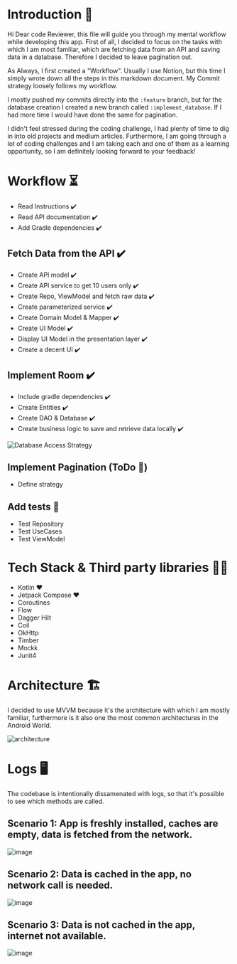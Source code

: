 # Introduction 📓
Hi Dear code Reviewer, 
this file will guide you through my mental workflow while developing this app.
First of all, I decided to focus on the tasks with which I am most familiar, which are fetching data from an API and saving data in a database. Therefore I decided to leave pagination out.

As Always, I first created a "Workflow". Usually I use Notion, but this time I simply wrote down all the steps in this markdown document. My Commit strategy loosely follows my workflow.

I mostly pushed my commits directly into the `:feature` branch, but for the database creation I created a new branch called `:implement_database`. If I had more time I would have done the same for pagination.

I didn't feel stressed during the coding challenge, I had plenty of time to dig in into old projects and medium articles. Furthermore, I am going through a lot of coding challenges and I am taking each and one of them as a learning opportunity, so I am definitely looking forward to your feedback!

# Workflow ⏳
- Read Instructions :heavy_check_mark:
- Read API documentation :heavy_check_mark:
- Add Gradle dependencies :heavy_check_mark:

## Fetch Data from the API :heavy_check_mark:
- Create API model :heavy_check_mark:
- Create API service to get 10 users only :heavy_check_mark:
- Create Repo, ViewModel and fetch raw data :heavy_check_mark:
- Create parameterized service :heavy_check_mark:
- Create Domain Model & Mapper :heavy_check_mark:
- Create UI Model :heavy_check_mark:
- Display UI Model in the presentation layer :heavy_check_mark:
- Create a decent UI :heavy_check_mark:

## Implement Room :heavy_check_mark:
- Include gradle dependencies :heavy_check_mark:
- Create Entities :heavy_check_mark:
- Create DAO & Database :heavy_check_mark:
- Create business logic to save and retrieve data locally :heavy_check_mark:

![Database Access Strategy](https://user-images.githubusercontent.com/19254758/217319552-3a9bb508-6d0b-410e-afa7-8b02fc059606.png)


## Implement Pagination (ToDo 👷)
- Define strategy 

## Add tests 🧪
- Test Repository
- Test UseCases
- Test ViewModel

# Tech Stack & Third party libraries 👨‍💻
- Kotlin :heart:
- Jetpack Compose :heart:
- Coroutines
- Flow
- Dagger Hilt
- Coil
- OkHttp
- Timber
- Mockk
- Junit4

# Architecture 🏗️
I decided to use MVVM because it's the architecture with which I am mostly familiar, furthermore is it also one the most common architectures in the Android World.

![architecture](https://user-images.githubusercontent.com/19254758/217590884-9c642786-bde7-4ee9-b082-375ff1bc507b.png)


# Logs 🖥️
The codebase is intentionally dissamenated with logs, so that it's possible to see which methods are called.

## Scenario 1: App is freshly installed, caches are empty, data is fetched from the network.
![image](https://user-images.githubusercontent.com/19254758/217559446-1e1ba7ea-57ce-4209-ad92-af8403b390b4.png)

## Scenario 2: Data is cached in the app, no network call is needed.
![image](https://user-images.githubusercontent.com/19254758/217559734-773061cf-6db7-47cb-b7ff-90f8c544e137.png)

## Scenario 3: Data is not cached in the app, internet not available.
![image](https://user-images.githubusercontent.com/19254758/217559971-3dedc0b3-c243-41a9-9cec-88b9dbedac42.png)
